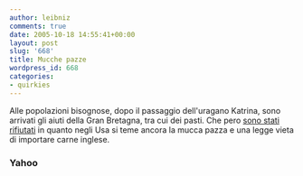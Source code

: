 ```yaml
---
author: leibniz
comments: true
date: 2005-10-18 14:55:41+00:00
layout: post
slug: '668'
title: Mucche pazze
wordpress_id: 668
categories:
- quirkies
---
```


Alle popolazioni bisognose, dopo il passaggio dell'uragano Katrina, sono arrivati gli aiuti della Gran Bretagna, tra cui dei pasti. Che pero [sono stati rifiutati](http://news.yahoo.com/s/nm/20051017/od_nm/hurricanes_meals_dc;_ylt=AhrFOUpvTiRfLPSHXllFzPis0NUE;_ylu=X3oDMTA3NW1oMDRpBHNlYwM3NTc-) in quanto negli Usa si teme ancora la mucca pazza e una legge vieta di importare carne inglese.

### Yahoo
